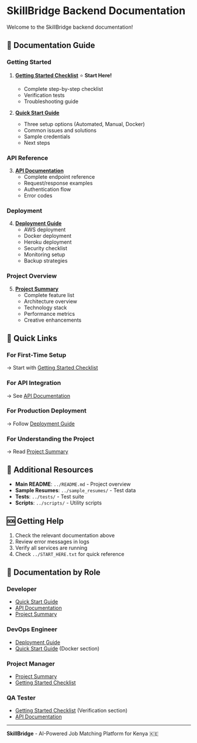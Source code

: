 # SkillBridge Backend Documentation

Welcome to the SkillBridge backend documentation!

## 📖 Documentation Guide

### Getting Started

1. **[Getting Started Checklist](GETTING_STARTED_CHECKLIST.md)** ⭐ **Start Here!**
   - Complete step-by-step checklist
   - Verification tests
   - Troubleshooting guide

2. **[Quick Start Guide](QUICKSTART.md)**
   - Three setup options (Automated, Manual, Docker)
   - Common issues and solutions
   - Sample credentials
   - Next steps

### API Reference

3. **[API Documentation](API_DOCUMENTATION.md)**
   - Complete endpoint reference
   - Request/response examples
   - Authentication flow
   - Error codes

### Deployment

4. **[Deployment Guide](DEPLOYMENT.md)**
   - AWS deployment
   - Docker deployment
   - Heroku deployment
   - Security checklist
   - Monitoring setup
   - Backup strategies

### Project Overview

5. **[Project Summary](PROJECT_SUMMARY.md)**
   - Complete feature list
   - Architecture overview
   - Technology stack
   - Performance metrics
   - Creative enhancements

## 🚀 Quick Links

### For First-Time Setup
→ Start with [Getting Started Checklist](GETTING_STARTED_CHECKLIST.md)

### For API Integration
→ See [API Documentation](API_DOCUMENTATION.md)

### For Production Deployment
→ Follow [Deployment Guide](DEPLOYMENT.md)

### For Understanding the Project
→ Read [Project Summary](PROJECT_SUMMARY.md)

## 📂 Additional Resources

- **Main README**: `../README.md` - Project overview
- **Sample Resumes**: `../sample_resumes/` - Test data
- **Tests**: `../tests/` - Test suite
- **Scripts**: `../scripts/` - Utility scripts

## 🆘 Getting Help

1. Check the relevant documentation above
2. Review error messages in logs
3. Verify all services are running
4. Check `../START_HERE.txt` for quick reference

## 🎯 Documentation by Role

### Developer
- [Quick Start Guide](QUICKSTART.md)
- [API Documentation](API_DOCUMENTATION.md)
- [Project Summary](PROJECT_SUMMARY.md)

### DevOps Engineer
- [Deployment Guide](DEPLOYMENT.md)
- [Quick Start Guide](QUICKSTART.md) (Docker section)

### Project Manager
- [Project Summary](PROJECT_SUMMARY.md)
- [Getting Started Checklist](GETTING_STARTED_CHECKLIST.md)

### QA Tester
- [Getting Started Checklist](GETTING_STARTED_CHECKLIST.md) (Verification section)
- [API Documentation](API_DOCUMENTATION.md)

---

**SkillBridge** - AI-Powered Job Matching Platform for Kenya 🇰🇪
